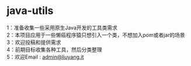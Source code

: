 # java-utils
1：准备收集一些采用原生Java开发的工具类需求<br>
2：本项目应用于一些懒癌程序猿只想引入一个类，不想加入pom或者jar的场景<br>
3：欢迎投稿和提供需求<br>
4：前期目标收集各种工具，然后分类整理<br>
5：欢迎Email : admin@liuyang.it
